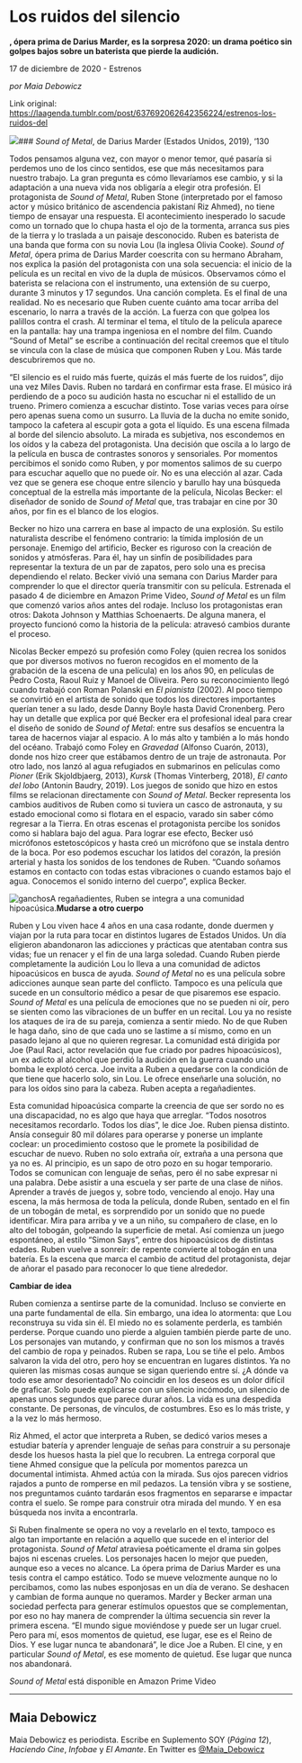 # Los ruidos del silencio

**, ópera prima de Darius Marder, es la sorpresa 2020: un drama poético sin golpes bajos sobre un baterista que pierde la audición.**

17 de diciembre de 2020 - Estrenos

_por Maia Debowicz_

Link original: https://laagenda.tumblr.com/post/637692062642356224/estrenos-los-ruidos-del

![](https://64.media.tumblr.com/e6792b96839ab796a3011a6331c9ad00/7b448b108187b9d6-12/s500x750/2a6ecb380ebede5b7e6827d6a605e5105582c34f.png)### *Sound of Metal*, de Darius Marder (Estados Unidos, 2019), ‘130


Todos pensamos alguna vez, con mayor o menor temor, qué pasaría si perdemos uno de los cinco sentidos, ese que más necesitamos para nuestro trabajo. La gran pregunta es cómo llevaríamos ese cambio, y si la adaptación a una nueva vida nos obligaría a elegir otra profesión. El protagonista de *Sound of Metal*, Ruben Stone (interpretado por el famoso actor y músico británico de ascendencia pakistaní Riz Ahmed), no tiene tiempo de ensayar una respuesta. El acontecimiento inesperado lo sacude como un tornado que lo chupa hasta el ojo de la tormenta, arranca sus pies de la tierra y lo traslada a un paisaje desconocido. Ruben es baterista de una banda que forma con su novia Lou (la inglesa Olivia Cooke). *Sound of Metal*, ópera prima de Darius Marder coescrita con su hermano Abraham, nos explica la pasión del protagonista con una sola secuencia: el inicio de la película es un recital en vivo de la dupla de músicos. Observamos cómo el baterista se relaciona con el instrumento, una extensión de su cuerpo, durante 3 minutos y 17 segundos. Una canción completa. Es el final de una realidad. No es necesario que Ruben cuente cuánto ama tocar arriba del escenario, lo narra a través de la acción. La fuerza con que golpea los palillos contra el crash. Al terminar el tema, el título de la película aparece en la pantalla: hay una trampa ingeniosa en el nombre del film. Cuando “Sound of Metal” se escribe a continuación del recital creemos que el título se vincula con la clase de música que componen Ruben y Lou. Más tarde descubriremos que no.

“El silencio es el ruido más fuerte, quizás el más fuerte de los ruidos”, dijo una vez Miles Davis. Ruben no tardará en confirmar esta frase. El músico irá perdiendo de a poco su audición hasta no escuchar ni el estallido de un trueno. Primero comienza a escuchar distinto. Tose varias veces para oírse pero apenas suena como un susurro. La lluvia de la ducha no emite sonido, tampoco la cafetera al escupir gota a gota el líquido. Es una escena filmada al borde del silencio absoluto. La mirada es subjetiva, nos escondemos en los oídos y la cabeza del protagonista. Una decisión que oscila a lo largo de la película en busca de contrastes sonoros y sensoriales. Por momentos percibimos el sonido como Ruben, y por momentos salimos de su cuerpo para escuchar aquello que no puede oír. No es una elección al azar. Cada vez que se genera ese choque entre silencio y barullo hay una búsqueda conceptual de la estrella más importante de la película, Nicolas Becker: el diseñador de sonido de *Sound of Metal* que, tras trabajar en cine por 30 años, por fin es el blanco de los elogios. 

Becker no hizo una carrera en base al impacto de una explosión. Su estilo naturalista describe el fenómeno contrario: la tímida implosión de un personaje. Enemigo del artificio, Becker es riguroso con la creación de sonidos y atmósferas. Para él, hay un sinfín de posibilidades para representar la textura de un par de zapatos, pero solo una es precisa dependiendo el relato. Becker vivió una semana con Darius Marder para comprender lo que el director quería transmitir con su película. Estrenada el pasado 4 de diciembre en Amazon Prime Video, *Sound of Metal* es un film que comenzó varios años antes del rodaje. Incluso los protagonistas eran otros: Dakota Johnson y Matthias Schoenaerts. De alguna manera, el proyecto funcionó como la historia de la película: atravesó cambios durante el proceso. 

Nicolas Becker empezó su profesión como Foley (quien recrea los sonidos que por diversos motivos no fueron recogidos en el momento de la grabación de la escena de una película) en los años 90, en películas de Pedro Costa, Raoul Ruiz y Manoel de Oliveira. Pero su reconocimiento llegó cuando trabajó con Roman Polanski en *El pianista* (2002). Al poco tiempo se convirtió en el artista de sonido que todos los directores importantes querían tener a su lado, desde Danny Boyle hasta David Cronenberg. Pero hay un detalle que explica por qué Becker era el profesional ideal para crear el diseño de sonido de *Sound of Metal*: entre sus desafíos se encuentra la tarea de hacernos viajar al espacio. A lo más alto y también a lo más hondo del océano. Trabajó como Foley en *Gravedad* (Alfonso Cuarón, 2013), donde nos hizo creer que estábamos dentro de un traje de astronauta. Por otro lado, nos lanzó al agua refugiados en submarinos en películas como *Pioner* (Erik Skjoldbjaerg, 2013), *Kursk* (Thomas Vinterberg, 2018), *El canto del lobo* (Antonin Baudry, 2019). Los juegos de sonido que hizo en estos films se relacionan directamente con *Sound of Metal*. Becker representa los cambios auditivos de Ruben como si tuviera un casco de astronauta, y su estado emocional como si flotara en el espacio, varado sin saber cómo regresar a la Tierra. En otras escenas el protagonista percibe los sonidos como si hablara bajo del agua. Para lograr ese efecto, Becker usó micrófonos estetoscópicos y hasta creó un micrófono que se instala dentro de la boca. Por eso podemos escuchar los latidos del corazón, la presión arterial y hasta los sonidos de los tendones de Ruben. “Cuando soñamos estamos en contacto con todas estas vibraciones o cuando estamos bajo el agua. Conocemos el sonido interno del cuerpo”, explica Becker.

![ganchos](https://64.media.tumblr.com/62f60377fbc2214a478643ef0d04bf83/7b448b108187b9d6-6c/s500x750/deb504b201128f255c0572c6c0d74caf236934b1.jpg)A regañadientes, Ruben se integra a una comunidad hipoacúsica.**Mudarse a otro cuerpo**

Ruben y Lou viven hace 4 años en una casa rodante, donde duermen y viajan por la ruta para tocar en distintos lugares de Estados Unidos. Un día eligieron abandonaron las adicciones y prácticas que atentaban contra sus vidas; fue un renacer y el fin de una larga soledad. Cuando Ruben pierde completamente la audición Lou lo lleva a una comunidad de adictos hipoacúsicos en busca de ayuda. *Sound of Metal* no es una película sobre adicciones aunque sean parte del conflicto. Tampoco es una película que sucede en un consultorio médico a pesar de que pisaremos ese espacio. *Sound of Metal* es una película de emociones que no se pueden ni oír, pero se sienten como las vibraciones de un buffer en un recital. Lou ya no resiste los ataques de ira de su pareja, comienza a sentir miedo. No de que Ruben le haga daño, sino de que cada uno se lastime a sí mismo, como en un pasado lejano al que no quieren regresar. La comunidad está dirigida por Joe (Paul Raci, actor revelación que fue criado por padres hipoacúsicos), un ex adicto al alcohol que perdió la audición en la guerra cuando una bomba le explotó cerca. Joe invita a Ruben a quedarse con la condición de que tiene que hacerlo solo, sin Lou. Le ofrece enseñarle una solución, no para los oídos sino para la cabeza. Ruben acepta a regañadientes. 

Esta comunidad hipoacúsica comparte la creencia de que ser sordo no es una discapacidad, no es algo que haya que arreglar. “Todos nosotros necesitamos recordarlo. Todos los días”, le dice Joe. Ruben piensa distinto. Ansía conseguir 80 mil dólares para operarse y ponerse un implante coclear: un procedimiento costoso que le promete la posibilidad de escuchar de nuevo. Ruben no solo extraña oír, extraña a una persona que ya no es. Al principio, es un sapo de otro pozo en su hogar temporario. Todos se comunican con lenguaje de señas, pero él no sabe expresar ni una palabra. Debe asistir a una escuela y ser parte de una clase de niños. Aprender a través de juegos y, sobre todo, venciendo al enojo. Hay una escena, la más hermosa de toda la película, donde Ruben, sentado en el fin de un tobogán de metal, es sorprendido por un sonido que no puede identificar. Mira para arriba y ve a un niño, su compañero de clase, en lo alto del tobogán, golpeando la superficie de metal. Así comienza un juego espontáneo, al estilo “Simon Says”, entre dos hipoacúsicos de distintas edades. Ruben vuelve a sonreír: de repente convierte al tobogán en una batería. Es la escena que marca el cambio de actitud del protagonista, dejar de añorar el pasado para reconocer lo que tiene alrededor. 

**Cambiar de idea**

Ruben comienza a sentirse parte de la comunidad. Incluso se convierte en una parte fundamental de ella. Sin embargo, una idea lo atormenta: que Lou reconstruya su vida sin él. El miedo no es solamente perderla, es también perderse. Porque cuando uno pierde a alguien también pierde parte de uno. Los personajes van mutando, y confirman que no son los mismos a través del cambio de ropa y peinados. Ruben se rapa, Lou se tiñe el pelo. Ambos salvaron la vida del otro, pero hoy se encuentran en lugares distintos. Ya no quieren las mismas cosas aunque se sigan queriendo entre sí. ¿A dónde va todo ese amor desorientado? No coincidir en los deseos es un dolor difícil de graficar. Solo puede explicarse con un silencio incómodo, un silencio de apenas unos segundos que parece durar años. La vida es una despedida constante. De personas, de vínculos, de costumbres. Eso es lo más triste, y a la vez lo más hermoso.

Riz Ahmed, el actor que interpreta a Ruben, se dedicó varios meses a estudiar batería y aprender lenguaje de señas para construir a su personaje desde los huesos hasta la piel que lo recubren. La entrega corporal que tiene Ahmed consigue que la película por momentos parezca un documental intimista. Ahmed actúa con la mirada. Sus ojos parecen vidrios rajados a punto de romperse en mil pedazos. La tensión vibra y se sostiene, nos preguntamos cuánto tardarán esos fragmentos en separarse e impactar contra el suelo. Se rompe para construir otra mirada del mundo. Y en esa búsqueda nos invita a encontrarla.

Si Ruben finalmente se opera no voy a revelarlo en el texto, tampoco es algo tan importante en relación a aquello que sucede en el interior del protagonista. *Sound of Metal* atraviesa poéticamente el drama sin golpes bajos ni escenas crueles. Los personajes hacen lo mejor que pueden, aunque eso a veces no alcance. La ópera prima de Darius Marder es una tesis contra el campo estático. Todo se mueve velozmente aunque no lo percibamos, como las nubes esponjosas en un día de verano. Se deshacen y cambian de forma aunque no queramos. Marder y Becker arman una sociedad perfecta para generar estímulos opuestos que se complementan, por eso no hay manera de comprender la última secuencia sin rever la primera escena. “El mundo sigue moviéndose y puede ser un lugar cruel. Pero para mí, esos momentos de quietud, ese lugar, ese es el Reino de Dios. Y ese lugar nunca te abandonará”, le dice Joe a Ruben. El cine, y en particular *Sound of Metal*, es ese momento de quietud. Ese lugar que nunca nos abandonará. 

*Sound of Metal* está disponible en Amazon Prime Video

  




---

 Maia Debowicz
--------------

 Maia Debowicz es periodista. Escribe en Suplemento SOY (*Página 12*), *Haciendo Cine*, *Infobae* y *El Amante*. En Twitter es [@Maia\_Debowicz](https://twitter.com/Maia_Debowicz?lang=es%E2%80%9D%0D%0Atarget=) 

